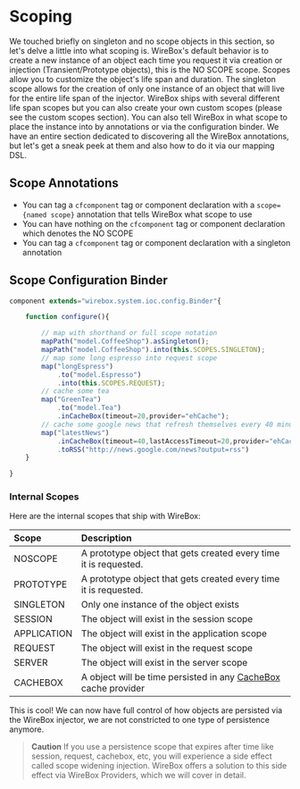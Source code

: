 # Scoping

We touched briefly on singleton and no scope objects in this section, so let's delve a little into what scoping is. WireBox's default behavior is to create a new instance of an object each time you request it via creation or injection \(Transient/Prototype objects\), this is the NO SCOPE scope. Scopes allow you to customize the object's life span and duration. The singleton scope allows for the creation of only one instance of an object that will live for the entire life span of the injector. WireBox ships with several different life span scopes but you can also create your own custom scopes \(please see the custom scopes section\). You can also tell WireBox in what scope to place the instance into by annotations or via the configuration binder. We have an entire section dedicated to discovering all the WireBox annotations, but let's get a sneak peek at them and also how to do it via our mapping DSL.

## Scope Annotations

* You can tag a `cfcomponent` tag or component declaration with a `scope={named scope}` annotation that tells WireBox what scope to use
* You can have nothing on the `cfcomponent` tag or component declaration which denotes the NO SCOPE
* You can tag a `cfcomponent` tag or component declaration with a singleton annotation

## Scope Configuration Binder

```javascript
component extends="wirebox.system.ioc.config.Binder"{

    function configure(){

        // map with shorthand or full scope notation
        mapPath("model.CoffeeShop").asSingleton();
        mapPath("model.CoffeeShop").into(this.SCOPES.SINGLETON);
        // map some long espresso into request scope
        map("longEspress")
            .to("model.Espresso")
            .into(this.SCOPES.REQUEST);
        // cache some tea
        map("GreenTea")
            .to("model.Tea")
            .inCacheBox(timeout=20,provider="ehCache");
        // cache some google news that refresh themselves every 40 minutes or after 20 minutes of inactivity
        map("latestNews")
            .inCacheBox(timeout=40,lastAccessTimeout=20,provider="ehCache");
            .toRSS("http://news.google.com/news?output=rss")
    }

}
```

### Internal Scopes

Here are the internal scopes that ship with WireBox:

| Scope | Description |
| :--- | :--- |
| NOSCOPE | A prototype object that gets created every time it is requested. |
| PROTOTYPE | A prototype object that gets created every time it is requested. |
| SINGLETON | Only one instance of the object exists |
| SESSION | The object will exist in the session scope |
| APPLICATION | The object will exist in the application scope |
| REQUEST | The object will exist in the request scope |
| SERVER | The object will exist in the server scope |
| CACHEBOX | A object will be time persisted in any [CacheBox](http://cachebox.ortusbooks.com) cache provider |

This is cool! We can now have full control of how objects are persisted via the WireBox injector, we are not constricted to one type of persistence anymore.   


> **Caution** If you use a persistence scope that expires after time like session, request, cachebox, etc, you will experience a side effect called scope widening injection. WireBox offers a solution to this side effect via WireBox Providers, which we will cover in detail.

